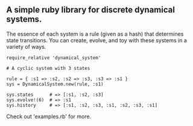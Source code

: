 A simple ruby library for discrete dynamical systems.
-----------------------------------------------------

The essence of each system is a rule (given as a hash) that determines state transitions. You can create, evolve, and toy with these systems in a variety of ways.

    require_relative 'dynamical_system'

    # A cyclic system with 3 states

    rule = { :s1 => :s2, :s2 => :s3, :s3 => :s1 }
    sys = DynamicalSystem.new(rule, :s1)

    sys.states      # => [:s1, :s2, :s3]
    sys.evolve!(6)  # => :s1
    sys.history     # => [:s1, :s2, :s3, :s1, :s2, :s3, :s1]

Check out 'examples.rb' for more.

